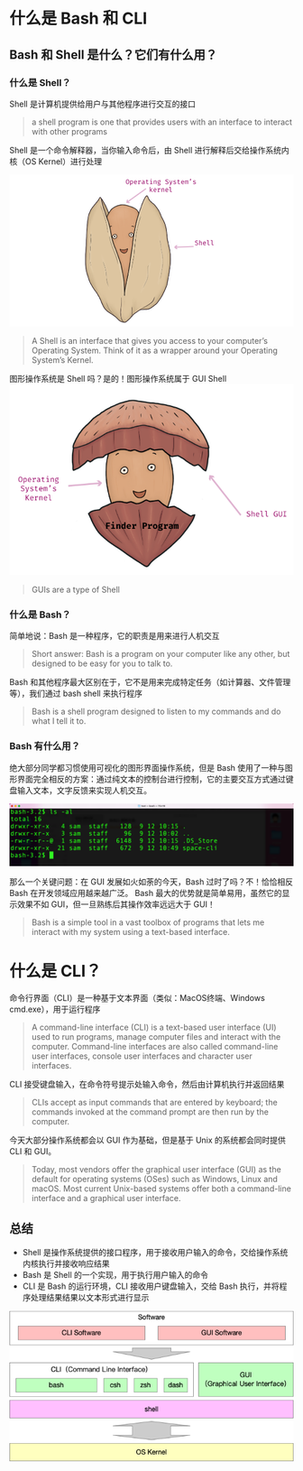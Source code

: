 # 什么是 Bash 和 CLI

## Bash 和 Shell 是什么？它们有什么用？

### 什么是 Shell？

Shell 是计算机提供给用户与其他程序进行交互的接口

> a shell program is one that provides users with an interface to interact with other programs

Shell 是一个命令解释器，当你输入命令后，由 Shell 进行解释后交给操作系统内核（OS Kernel）进行处理

![shell](../../img/03-shell.png)

> A Shell is an interface that gives you access to your computer’s Operating System. Think of it as a wrapper around your Operating System’s Kernel.

图形操作系统是 Shell 吗？是的！图形操作系统属于 GUI Shell
![shell-gui](../../img/03-shell-gui.png)

> GUIs are a type of Shell

### 什么是 Bash？

简单地说：Bash 是一种程序，它的职责是用来进行人机交互

> Short answer: Bash is a program on your computer like any other, but designed to be easy for you to talk to.

Bash 和其他程序最大区别在于，它不是用来完成特定任务（如计算器、文件管理等），我们通过 bash shell 来执行程序

> Bash is a shell program designed to listen to my commands and do what I tell it to.

### Bash 有什么用？

绝大部分同学都习惯使用可视化的图形界面操作系统，但是 Bash 使用了一种与图形界面完全相反的方案：通过纯文本的控制台进行控制，它的主要交互方式通过键盘输入文本，文字反馈来实现人机交互。

![bash](../../img/03-bash.png)

那么一个关键问题：在 GUI 发展如火如荼的今天，Bash 过时了吗？不！恰恰相反 Bash 在开发领域应用越来越广泛。 Bash 最大的优势就是简单易用，虽然它的显示效果不如 GUI，但一旦熟练后其操作效率远远大于 GUI！

> Bash is a simple tool in a vast toolbox of programs that lets me interact with my system using a text-based interface.

# 什么是 CLI？

命令行界面（CLI）是一种基于文本界面（类似：MacOS终端、Windows cmd.exe），用于运行程序

> A command-line interface (CLI) is a text-based user interface (UI) used to run programs, manage computer files and interact with the computer. Command-line interfaces are also called command-line user interfaces, console user interfaces and character user interfaces.  
 
CLI 接受键盘输入，在命令符号提示处输入命令，然后由计算机执行并返回结果

> CLIs accept as input commands that are entered by keyboard; the commands invoked at the command prompt are then run by the computer.

今天大部分操作系统都会以 GUI 作为基础，但是基于 Unix 的系统都会同时提供 CLI 和 GUI。

> Today, most vendors offer the graphical user interface (GUI) as the default for operating systems (OSes) such as Windows, Linux and macOS. Most current Unix-based systems offer both a command-line interface and a graphical user interface.

## 总结

- Shell 是操作系统提供的接口程序，用于接收用户输入的命令，交给操作系统内核执行并接收响应结果
- Bash 是 Shell 的一个实现，用于执行用户输入的命令
- CLI 是 Bash 的运行环境，CLI 接收用户键盘输入，交给 Bash 执行，并将程序处理结果结果以文本形式进行显示

![03-cli](../../img/03-cli.png)

